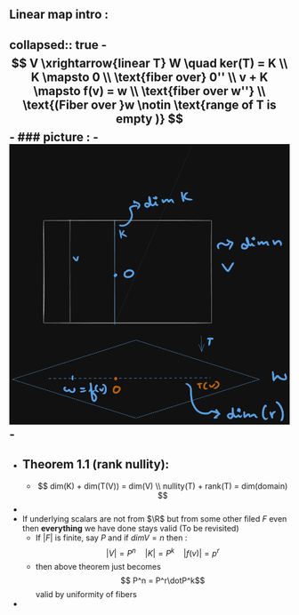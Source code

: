 ## Linear map intro :
collapsed:: true
	- $$
	  V \xrightarrow{linear T} W \quad ker(T) = K \\
	  K \mapsto 0 \\
	  \text{fiber over} 0'' \\
	  v + K \mapsto f(v) = w \\
	  \text{fiber over w''} \\
	  \text{(Fiber over }w \notin \text{range of T is empty )}
	  $$
	- ### picture :
		- ![image.png](../assets/image_1757415395232_0.png)
	-
-
- ## Theorem 1.1 (rank nullity):
	- $$
	  dim(K) + dim(T(V)) = dim(V) \\
	  nullity(T) + rank(T) = dim(domain)
	  $$
-
- If underlying scalars are not from $\R$ but from some other filed $F$ even then __everything__ we have done stays valid (To be revisited)
	- If $|F|$ is finite, say $P$ and if $dimV = n$ then :
	    $$|V|= P^n \quad |K| = P^k \quad |f(v)| = p^r$$
	- then above theorem just becomes
	  $$ P^n = P^r\dotP^k$$
	  valid by uniformity of fibers
-